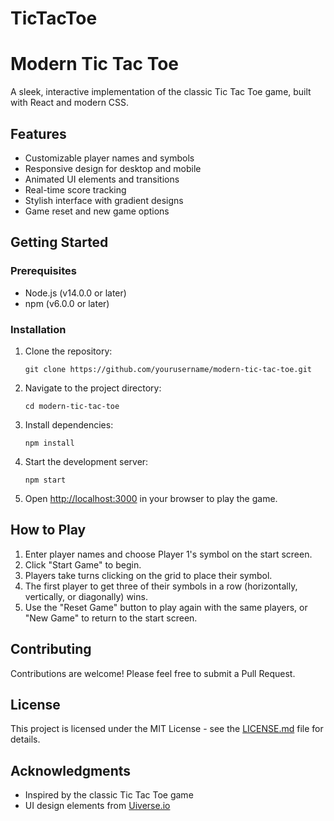 # TicTacToe
# Modern Tic Tac Toe

A sleek, interactive implementation of the classic Tic Tac Toe game, built with React and modern CSS.

## Features

- Customizable player names and symbols
- Responsive design for desktop and mobile
- Animated UI elements and transitions
- Real-time score tracking
- Stylish interface with gradient designs
- Game reset and new game options

## Getting Started

### Prerequisites

- Node.js (v14.0.0 or later)
- npm (v6.0.0 or later)

### Installation

1. Clone the repository:
   ```
   git clone https://github.com/yourusername/modern-tic-tac-toe.git
   ```

2. Navigate to the project directory:
   ```
   cd modern-tic-tac-toe
   ```

3. Install dependencies:
   ```
   npm install
   ```

4. Start the development server:
   ```
   npm start
   ```

5. Open [http://localhost:3000](http://localhost:3000) in your browser to play the game.

## How to Play

1. Enter player names and choose Player 1's symbol on the start screen.
2. Click "Start Game" to begin.
3. Players take turns clicking on the grid to place their symbol.
4. The first player to get three of their symbols in a row (horizontally, vertically, or diagonally) wins.
5. Use the "Reset Game" button to play again with the same players, or "New Game" to return to the start screen.

## Contributing

Contributions are welcome! Please feel free to submit a Pull Request.

## License

This project is licensed under the MIT License - see the [LICENSE.md](LICENSE.md) file for details.

## Acknowledgments

- Inspired by the classic Tic Tac Toe game
- UI design elements from [Uiverse.io](https://uiverse.io/)
